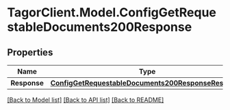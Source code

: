 # TagorClient.Model.ConfigGetRequestableDocuments200Response

## Properties

Name | Type | Description | Notes
------------ | ------------- | ------------- | -------------
**Response** | [**ConfigGetRequestableDocuments200ResponseResponse**](ConfigGetRequestableDocuments200ResponseResponse.md) |  | [optional] 

[[Back to Model list]](../README.md#documentation-for-models) [[Back to API list]](../README.md#documentation-for-api-endpoints) [[Back to README]](../README.md)


